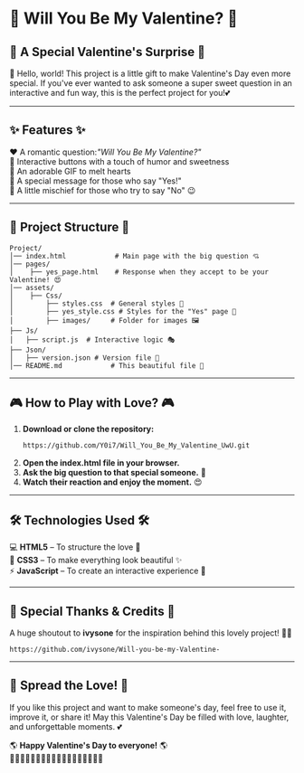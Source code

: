 # 💖 Will You Be My Valentine? 💖

## 💌 A Special Valentine's Surprise 💌

🌹 Hello, world! This project is a little gift to make Valentine's Day even more special. If you've ever wanted to ask someone a super sweet question in an interactive and fun way, this is the perfect project for you!💕

---

## ✨ Features ✨

❤️ A romantic question:*"Will You Be My Valentine?"*  
💚 Interactive buttons with a touch of humor and sweetness  
💙 An adorable GIF to melt hearts  
💛 A special message for those who say "Yes!"  
💜 A little mischief for those who try to say "No" 😉  

---

## 📂 Project Structure 📂
```
Project/
│── index.html            # Main page with the big question 💘
│── pages/
│    ├── yes_page.html    # Response when they accept to be your Valentine! 😍
│── assets/
│    ├── Css/
│        ├── styles.css  # General styles 🎨
│        ├── yes_style.css # Styles for the "Yes" page 💓
│        ├── images/     # Folder for images 🖼️
├── Js/
│   ├── script.js  # Interactive logic 🎭
├── Json/
│   ├── version.json # Version file 📜
│── README.md            # This beautiful file 📖
```

---

## 🎮 How to Play with Love? 🎮

1. **Download or clone the repository:**
   ```bash
   https://github.com/Y0i7/Will_You_Be_My_Valentine_UwU.git
   ```
2. **Open the index.html file in your browser.**
3. **Ask the big question to that special someone.** 💞
4. **Watch their reaction and enjoy the moment.** 😍

---

## 🛠️ Technologies Used 🛠️

💻 **HTML5** –  To structure the love 💌  
🎨 **CSS3** – To make everything look beautiful ✨  
⚡ **JavaScript** – To create an interactive experience 💫 

---

## 🫶 Special Thanks & Credits 🫶
A huge shoutout to **ivysone**
for the inspiration behind this lovely project! 🎉💖
   ```Repository
   https://github.com/ivysone/Will-you-be-my-Valentine-
   ```

---

## 🎀 Spread the Love! 🎀

If you like this project and want to make someone's day, feel free to use it, improve it, or share it! May this Valentine's Day be filled with love, laughter, and unforgettable moments. 💕

🌎 **Happy Valentine's Day to everyone!** 🌎  
💖💘💝💖💘💝💖💘💝💖💘💝💖💘💝💖💘💝

